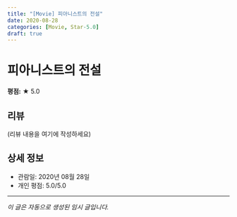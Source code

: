 ```yaml
---
title: "[Movie] 피아니스트의 전설"
date: 2020-08-28
categories: [Movie, Star-5.0]
draft: true
---
```


# 피아니스트의 전설

**평점:** ★ 5.0

## 리뷰

(리뷰 내용을 여기에 작성하세요)

## 상세 정보

- 관람일: 2020년 08월 28일
- 개인 평점: 5.0/5.0

---

*이 글은 자동으로 생성된 임시 글입니다.*
